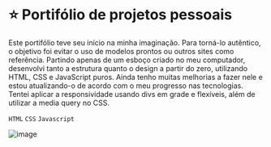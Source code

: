 # ⭐️ Portifólio de projetos pessoais

Este portifólio teve seu início na minha imaginação. Para torná-lo autêntico, o objetivo foi evitar o uso de modelos prontos ou outros sites como referência. Partindo apenas de um esboço criado no meu computador, desenvolvi tanto a estrutura quanto o design a partir do zero, utilizando HTML, CSS e JavaScript puros. Ainda tenho muitas melhorias a fazer nele e estou atualizando-o de acordo com o meu progresso nas tecnologias. Tentei aplicar a responsividade usando divs em grade e flexíveis, além de utilizar a media query no CSS.

`HTML` `CSS` `Javascript`

![image](https://jmarcosbs.github.io/portfolio/images/gif-portifolio.gif)

